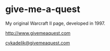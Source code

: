 # give-me-a-quest

My original Warcraft II page, developed in 1997.

http://www.givemeaquest.com

cykadelik@givemeaquest.com